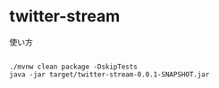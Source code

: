# twitter-stream

使い方
```

./mvnw clean package -DskipTests
java -jar target/twitter-stream-0.0.1-SNAPSHOT.jar

